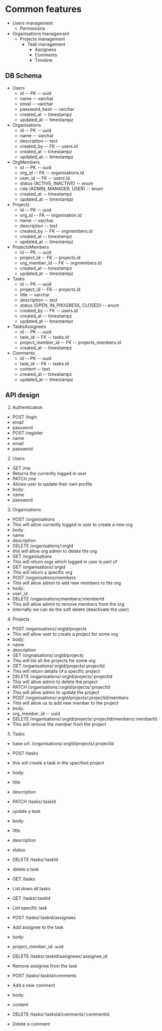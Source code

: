 
# Common features

- Users management
  - Permissions
- Organisations management
  - Projects management
    - Task management
      - Assignees
      - Comments
      - Timeline

## DB Schema

- Users
  - id -- PK -- uuid
  - name -- varchar
  - email -- varchar
  - password_hash -- varchar
  - created_at -- timestampz
  - updated_at -- timestampz
- Organisations
  - id -- PK -- uuid
  - name -- varchar
  - description -- text
  - created_by -- FK -- users.id
  - created_at -- timestampz
  - updated_at -- timestampz
- OrgMembers
  - id -- PK -- uuid
  - org_id -- FK -- organisations.id
  - user_id -- FK -- users.id
  - status (ACTIVE, INACTIVE) -- enum
  - role (ADMIN, MANAGER, USER) -- enum
  - created_at -- timestampz
  - updated_at -- timestampz
- Projects
  - id -- PK -- uuid
  - org_id -- FK -- organisation.id
  - name -- varchar
  - description -- text
  - created_by -- FK -- orgmembers.id
  - created_at -- timestampz
  - updated_at -- timestampz
- ProjectsMembers
  - id -- PK -- uuid
  - project_id -- FK -- projects.id
  - org_member_id -- FK -- orgmembers.id
  - created_at -- timestampz
  - updated_at -- timestampz
- Tasks
  - id -- PK -- uuid
  - project_id -- FK -- projects.id
  - title -- varchar
  - description -- text
  - status (OPEN, IN_PROGRESS, CLOSED) -- enum
  - created_by -- FK -- users.id
  - created_at -- timestampz
  - updated_at -- timestampz
- TasksAssignees
  - id -- PK -- uuid
  - task_id -- FK -- tasks.id
  - project_member_id -- FK -- projects_members.id
  - created_at -- timestampz
- Comments
  - id -- PK -- uuid
  - task_id -- FK -- tasks.id
  - content -- text
  - created_at -- timestampz
  - updated_at -- timestampz

## API design

1. Authentication

- POST /login
- email
- password
- POST /register
- name
- email
- password

2. Users

- GET /me
- Returns the currently logged in user
- PATCH /me
- Allows user to update their own profile
- body:
- name
- password

3. Organisations

- POST /organisations
- This will allow currently logged in user to create a new org
- body:
- name
- description
- DELETE /organisations/:orgId
- this will allow org admin to delete the org
- GET /organisations
- This will return orgs which logged in user is part of
- GET /organisations/:orgId
- This will return a specific org
- POST /organisations/members
- This will allow admin to add new members to the org
- body:
- user_id
- DELETE /organisations/members/:memberId
- This will allow admin to remove members from the org
- Internally we can do the soft delete (deactivate the user)

4. Projects

- POST /organisations/:orgId/projects
- This will allow user to create a project for some org
- body:
- name
- description
- GET /orgnaisations/:orgId/projects
- This will list all the projects for some org
- GET /organisations/:orgId/projects/:projectId
- This will return details of a specific project
- DELETE /organisations/:orgId/projects/:projectId
- This will allow admin to delete the project
- PATCH /organisations/:orgId/projects/:projectId
- This will allow admin to update the project
- POST /organisations/:orgId/projects/:projectId/members
- This will allow us to add new member to the project
- body:
- org_member_id -- uuid
- DELETE /organisations/:orgId/projects/:projectId/members/:memberId
- This will remove the member from the project

5. Tasks

- base url: /organisations/:orgId/projects/:projectId

- POST /tasks
- this will create a task in the specified project
- body:
- title
- description
- PATCH /tasks/:taskId
- update a task
- body:
- title
- description
- status
- DELETE /tasks/:taskId
- delete a task
- GET /tasks
- List down all tasks
- GET /tasks/:taskId
- List specific task
- POST /tasks/:taskId/assignees
- Add assignee to the task
- body:
- project_member_id: uuid
- DELETE /tasks/:taskId/assignees/:assignee_id
- Remove assignee from the task

- POST /tasks/:taskId/comments
- Add a new comment
- body:
- content
- DELETE /tasks/:tasksId/comments/:commentId
- Delete a comment
